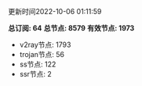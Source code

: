 更新时间2022-10-06 01:11:59

**总订阅: 64**
**总节点: 8579**
**有效节点: 1973**
- v2ray节点: 1793
- trojan节点: 56
- ss节点: 122
- ssr节点: 2
